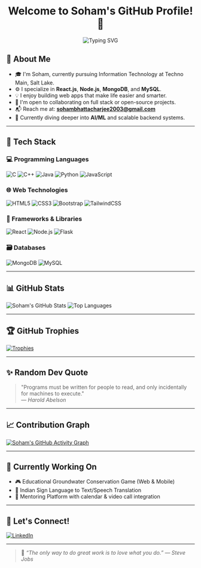 <h1 align="center">Welcome to Soham's GitHub Profile! 🚀</h1>

<p align="center">
  <img src="https://readme-typing-svg.demolab.com?font=Fira+Code&duration=2500&pause=1000&color=36BCF7&center=true&vCenter=true&width=435&lines=Full+Stack+Developer;Open+Source+Enthusiast;Tech+Explorer+%F0%9F%9A%80" alt="Typing SVG" />
</p>

## 👋 About Me

- 🎓 I'm Soham, currently pursuing Information Technology at Techno Main, Salt Lake.
- ⚙️ I specialize in **React.js**, **Node.js**, **MongoDB**, and **MySQL**.
- 💡 I enjoy building web apps that make life easier and smarter.
- 🤝 I'm open to collaborating on full stack or open-source projects.
- 📬 Reach me at: **sohambhattacharjee2003@gmail.com**
- 🌱 Currently diving deeper into **AI/ML** and scalable backend systems.

---

## 🧰 Tech Stack

### 💻 Programming Languages
![C](https://img.shields.io/badge/C-00599C?style=for-the-badge&logo=c&logoColor=white)
![C++](https://img.shields.io/badge/C++-00599C?style=for-the-badge&logo=cplusplus&logoColor=white)
![Java](https://img.shields.io/badge/Java-ED8B00?style=for-the-badge&logo=java&logoColor=white)
![Python](https://img.shields.io/badge/Python-3776AB?style=for-the-badge&logo=python&logoColor=white)
![JavaScript](https://img.shields.io/badge/JavaScript-F7DF1E?style=for-the-badge&logo=javascript&logoColor=black)

### 🌐 Web Technologies
![HTML5](https://img.shields.io/badge/HTML-E34F26?style=for-the-badge&logo=html5&logoColor=white)
![CSS3](https://img.shields.io/badge/CSS-1572B6?style=for-the-badge&logo=css3&logoColor=white)
![Bootstrap](https://img.shields.io/badge/Bootstrap-563D7C?style=for-the-badge&logo=bootstrap&logoColor=white)
![TailwindCSS](https://img.shields.io/badge/TailwindCSS-38B2AC?style=for-the-badge&logo=tailwind-css&logoColor=white)

### 🧠 Frameworks & Libraries
![React](https://img.shields.io/badge/React-20232A?style=for-the-badge&logo=react&logoColor=61DAFB)
![Node.js](https://img.shields.io/badge/Node.js-339933?style=for-the-badge&logo=nodedotjs&logoColor=white)
![Flask](https://img.shields.io/badge/Flask-000000?style=for-the-badge&logo=flask&logoColor=white)

### 🗃️ Databases
![MongoDB](https://img.shields.io/badge/MongoDB-4EA94B?style=for-the-badge&logo=mongodb&logoColor=white)
![MySQL](https://img.shields.io/badge/MySQL-005C84?style=for-the-badge&logo=mysql&logoColor=white)

---

## 📊 GitHub Stats

![Soham's GitHub Stats](https://github-readme-stats.vercel.app/api?username=SohamBhattacharjee2003&show_icons=true&theme=tokyonight)
![Top Languages](https://github-readme-stats.vercel.app/api/top-langs/?username=SohamBhattacharjee2003&layout=compact&theme=tokyonight)

---

## 🏆 GitHub Trophies

[![Trophies](https://github-profile-trophy.vercel.app/?username=SohamBhattacharjee2003&theme=darkhub&column=7)](https://github.com/ryo-ma/github-profile-trophy)

---

## ✨ Random Dev Quote

> "Programs must be written for people to read, and only incidentally for machines to execute."  
> — *Harold Abelson*

---

## 📈 Contribution Graph

[![Soham's GitHub Activity Graph](https://github-readme-activity-graph.vercel.app/graph?username=SohamBhattacharjee2003&theme=github-compact)](https://github.com/ashutosh00710/github-readme-activity-graph)

---

## 🚀 Currently Working On

- 🎮 Educational Groundwater Conservation Game (Web & Mobile)
- 🧠 Indian Sign Language to Text/Speech Translation
- 🤝 Mentoring Platform with calendar & video call integration

---

## 💬 Let's Connect!

[![LinkedIn](https://img.shields.io/badge/SohamBhattacharjee-0077B5?style=for-the-badge&logo=linkedin&logoColor=white)](https://linkedin.com/in/SohamBhattacharjee2003)

---

> 🌟 *“The only way to do great work is to love what you do.” — Steve Jobs*
